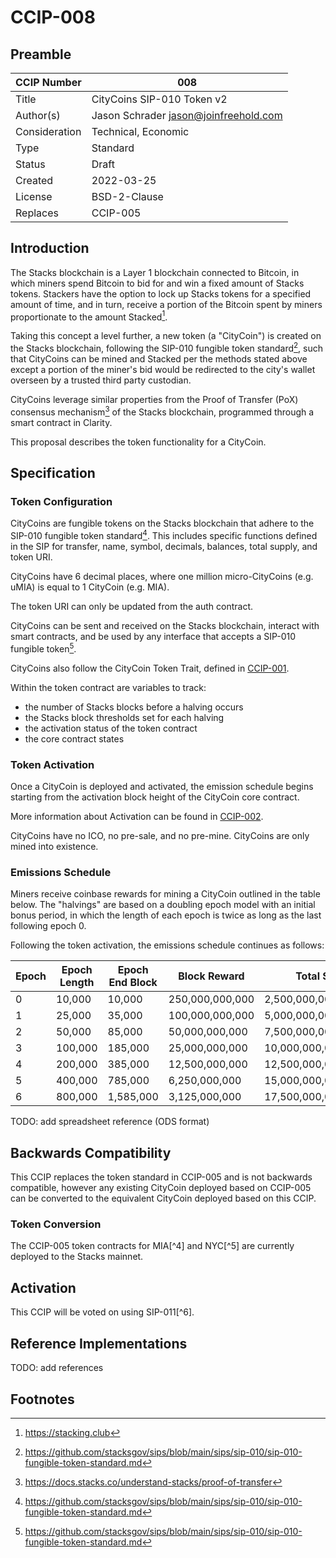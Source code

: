 # CCIP-008

## Preamble

| CCIP Number   | 008                                   |
| ------------- | ------------------------------------- |
| Title         | CityCoins SIP-010 Token v2            |
| Author(s)     | Jason Schrader jason@joinfreehold.com |
| Consideration | Technical, Economic                   |
| Type          | Standard                              |
| Status        | Draft                                 |
| Created       | 2022-03-25                            |
| License       | BSD-2-Clause                          |
| Replaces      | CCIP-005                              |

## Introduction

The Stacks blockchain is a Layer 1 blockchain connected to Bitcoin, in which miners spend Bitcoin to bid for and win a fixed amount of Stacks tokens. Stackers have the option to lock up Stacks tokens for a specified amount of time, and in turn, receive a portion of the Bitcoin spent by miners proportionate to the amount Stacked[^1].

Taking this concept a level further, a new token (a "CityCoin") is created on the Stacks blockchain, following the SIP-010 fungible token standard[^2], such that CityCoins can be mined and Stacked per the methods stated above except a portion of the miner's bid would be redirected to the city's wallet overseen by a trusted third party custodian.

CityCoins leverage similar properties from the Proof of Transfer (PoX) consensus mechanism[^3] of the Stacks blockchain, programmed through a smart contract in Clarity.

This proposal describes the token functionality for a CityCoin.

## Specification

### Token Configuration

CityCoins are fungible tokens on the Stacks blockchain that adhere to the SIP-010 fungible token standard[^2]. This includes specific functions defined in the SIP for transfer, name, symbol, decimals, balances, total supply, and token URI.

CityCoins have 6 decimal places, where one million micro-CityCoins (e.g. uMIA) is equal to 1 CityCoin (e.g. MIA).

The token URI can only be updated from the auth contract.

CityCoins can be sent and received on the Stacks blockchain, interact with smart contracts, and be used by any interface that accepts a SIP-010 fungible token[^2].

CityCoins also follow the CityCoin Token Trait, defined in [CCIP-001](../ccip-001/ccip-001-citycoins-traits.md).

Within the token contract are variables to track:

- the number of Stacks blocks before a halving occurs
- the Stacks block thresholds set for each halving
- the activation status of the token contract
- the core contract states

### Token Activation

Once a CityCoin is deployed and activated, the emission schedule begins starting from the activation block height of the CityCoin core contract.

More information about Activation can be found in [CCIP-002](../ccip-002/ccip-002-citycoins-activation.md).

CityCoins have no ICO, no pre-sale, and no pre-mine. CityCoins are only mined into existence.

### Emissions Schedule

Miners receive coinbase rewards for mining a CityCoin outlined in the table below. The "halvings" are based on a doubling epoch model with an initial bonus period, in which the length of each epoch is twice as long as the last following epoch 0.

Following the token activation, the emissions schedule continues as follows:

| Epoch | Epoch Length | Epoch End Block | Block Reward    | Total Supply           |
| ----- | ------------ | --------------- | --------------- | ---------------------- |
| 0     | 10,000       | 10,000          | 250,000,000,000 | 2,500,000,000,000,000  |
| 1     | 25,000       | 35,000          | 100,000,000,000 | 5,000,000,000,000,000  |
| 2     | 50,000       | 85,000          | 50,000,000,000  | 7,500,000,000,000,000  |
| 3     | 100,000      | 185,000         | 25,000,000,000  | 10,000,000,000,000,000 |
| 4     | 200,000      | 385,000         | 12,500,000,000  | 12,500,000,000,000,000 |
| 5     | 400,000      | 785,000         | 6,250,000,000   | 15,000,000,000,000,000 |
| 6     | 800,000      | 1,585,000       | 3,125,000,000   | 17,500,000,000,000,000 |

TODO: add spreadsheet reference (ODS format)

## Backwards Compatibility

This CCIP replaces the token standard in CCIP-005 and is not backwards compatible, however any existing CityCoin deployed based on CCIP-005 can be converted to the equivalent CityCoin deployed based on this CCIP.

### Token Conversion

The CCIP-005 token contracts for MIA[^4] and NYC[^5] are currently deployed to the Stacks mainnet.

## Activation

This CCIP will be voted on using SIP-011[^6].

## Reference Implementations

TODO: add references

## Footnotes

[^1]: https://stacking.club
[^2]: https://github.com/stacksgov/sips/blob/main/sips/sip-010/sip-010-fungible-token-standard.md
[^3]: https://docs.stacks.co/understand-stacks/proof-of-transfer
